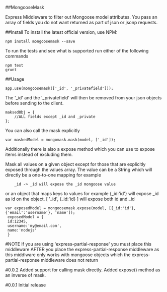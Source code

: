 ##MongooseMask

Express Middleware to filter out Mongoose model attributes.
You pass an array of fields you do not want returned as part of
json or jsonp requests.

##Install
To install the latest official version, use NPM:

    npm install mongoosemask --save

To run the tests and see what is supported run either of the following commands

    npm test
    grunt

##Usage

    app.use(mongoosemask(['_id', '_privatefield']));

The '_id' and the '_privatefield' will then be removed from your json objects before sending to the
client.

    maksedObj = {
        //ALL fields except _id and _private
    };

You can also call the mask explicitly

    var maskedModel = mongomask.mask(model, ['_id']);

Additionally there is also a expose method which you can use to expose items instead of excluding them.

Mask all values on a given object except for those that
are explicitly exposed through the values array. The value
can be a String which will directly be a one-to-one mapping
for example

        _id -> _id will expose the _id mongoose value

or an object that maps keys to values
for example
        {_id:'id'} will expose _id as id on the object.
    [ '_id', {_id:'id} ] will expose both id and _id

    var exposedModel = mongoosemask.expose(model, [{_id:'id'}, {'email':'username'}, 'name']);
     exposedModel = {
     id:12345,
     username:'my@email.com',
     name:'nodejs'
     }


#NOTE
If you are using 'express-partial-response' you must place this middleware
AFTER you place the express-partial-response middleware as this middlware only works
with mongoose objects which the express-partial-response middleware does not return

#0.0.2
Added support for calling mask directly.
Added expose() method as an inverse of mask.
 
#0.0.1
Initial release